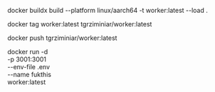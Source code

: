 docker buildx build --platform linux/aarch64 -t worker:latest --load .

docker tag worker:latest tgrziminiar/worker:latest

docker push tgrziminiar/worker:latest

docker run -d \
  -p 3001:3001 \
  --env-file .env \
  --name fukthis \
  worker:latest